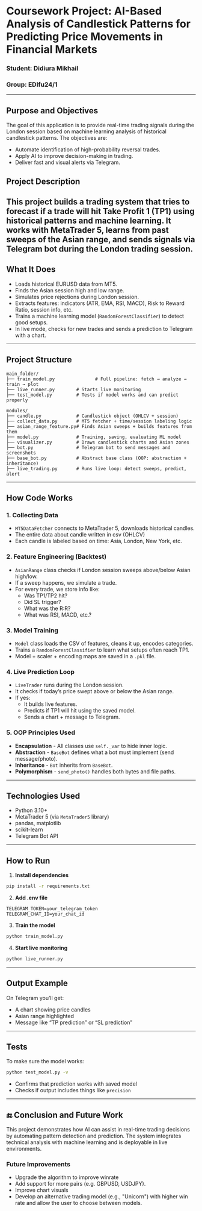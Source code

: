 # Coursework Project: AI-Based Analysis of Candlestick Patterns for Predicting Price Movements in Financial Markets

### **Student:** Didiura Mikhail

### **Group:** EDIfu24/1

---

## Purpose and Objectives

The goal of this application is to provide real-time trading signals during the London session based on 
machine learning analysis of historical candlestick patterns. The objectives are:

- Automate identification of high-probability reversal trades.
- Apply AI to improve decision-making in trading.
- Deliver fast and visual alerts via Telegram.
   
## Project Description
This project builds a trading system that tries to forecast if a trade will hit Take Profit 1 (TP1) using historical 
patterns and machine learning. It works with MetaTrader 5, learns from past sweeps of the Asian range, and sends signals 
via Telegram bot during the London trading session.
---
## What It Does
- Loads historical EURUSD data from MT5.
- Finds the Asian session high and low range.
- Simulates price rejections during London session.
- Extracts features: indicators (ATR, EMA, RSI, MACD), Risk to Reward Ratio, session info, etc.
- Trains a machine learning model (`RandomForestClassifier`) to detect good setups.
- In live mode, checks for new trades and sends a prediction to Telegram with a chart.

---

## Project Structure
```plaintext
main_folder/
├── train_model.py               # Full pipeline: fetch → analyze → train → plot
├── live_runner.py        # Starts live monitoring 
├── test_model.py         # Tests if model works and can predict properly

modules/
├── candle.py             # Candlestick object (OHLCV + session)
├── collect_data.py       # MT5 fetcher + time/session labeling logic
├── asian_range_feature.py# Finds Asian sweeps + builds features from them
├── model.py              # Training, saving, evaluating ML model
├── visualizer.py         # Draws candlestick charts and Asian zones
├── bot.py                # Telegram bot to send messages and screenshots
├── base_bot.py           # Abstract base class (OOP: abstraction + inheritance)
├── live_trading.py       # Runs live loop: detect sweeps, predict, alert
```

---

## How Code Works

### 1. **Collecting Data**
- `MT5DataFetcher` connects to MetaTrader 5, downloads historical candles.
- The entire data about candle written in csv (OHLCV) 
- Each candle is labeled based on time: Asia, London, New York, etc.

### 2. **Feature Engineering (Backtest)**
- `AsianRange` class checks if London session sweeps above/below Asian high/low.
- If a sweep happens, we simulate a trade.
- For every trade, we store info like:
  - Was TP1/TP2 hit?
  - Did SL trigger?
  - What was the R:R?
  - What was RSI, MACD, etc.?

### 3. **Model Training**
- `Model` class loads the CSV of features, cleans it up, encodes categories.
- Trains a `RandomForestClassifier` to learn what setups often reach TP1.
- Model + scaler + encoding maps are saved in a `.pkl` file.

### 4. **Live Prediction Loop**
- `LiveTrader` runs during the London session.
- It checks if today’s price swept above or below the Asian range.
- If yes:
  - It builds live features.
  - Predicts if TP1 will hit using the saved model.
  - Sends a chart + message to Telegram.

### 5. **OOP Principles Used**
- **Encapsulation** - All classes use `self._var` to hide inner logic.
- **Abstraction** - `BaseBot` defines what a bot must implement (send message/photo).
- **Inheritance** - `Bot` inherits from `BaseBot`.
- **Polymorphism** - `send_photo()` handles both bytes and file paths.

---

## Technologies Used
- Python 3.10+
- MetaTrader 5 (via `MetaTrader5` library)
- pandas, matplotlib
- scikit-learn
- Telegram Bot API

---

## How to Run

1. **Install dependencies**
```bash
pip install -r requirements.txt
```

2. **Add .env file**
```
TELEGRAM_TOKEN=your_telegram_token
TELEGRAM_CHAT_ID=your_chat_id
```

3. **Train the model**
```bash
python train_model.py
```

4. **Start live monitoring**
```bash
python live_runner.py
```

---

## Output Example
On Telegram you’ll get:
- A chart showing price candles
- Asian range highlighted
- Message like “TP prediction” or “SL prediction”

---

## Tests
To make sure the model works:
```bash
python test_model.py -v
```
- Confirms that prediction works with saved model
- Checks if output includes things like `precision`

---

## 🔚 Conclusion and Future Work

This project demonstrates how AI can assist in real-time trading decisions by automating pattern detection and prediction. 
The system integrates technical analysis with machine learning and is deployable in live environments.

### Future Improvements
- Upgrade the algorithm to improve winrate
- Add support for more pairs (e.g. GBPUSD, USDJPY).
- Improve chart visuals
- Develop an alternative trading model (e.g., "Unicorn") with higher win rate and allow the user to choose between models.
